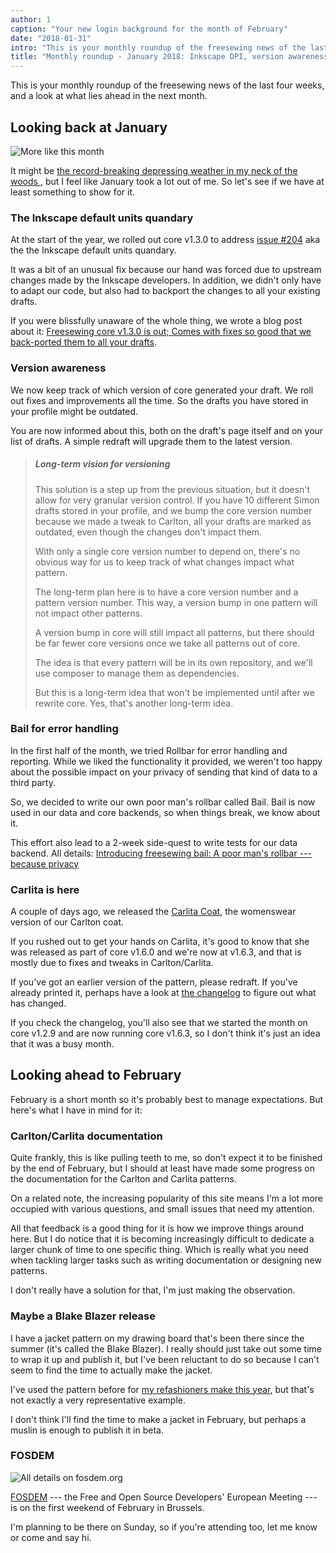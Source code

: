 ```yaml
---
author: 1
caption: "Your new login background for the month of February"
date: "2018-01-31"
intro: "This is your monthly roundup of the freesewing news of the last four weeks, and a look at what lies ahead in the next month."
title: "Monthly roundup - January 2018: Inkscape DPI, version awareness, Bail, and Carlita"
---
```


This is your monthly roundup of the freesewing news of the last four weeks, and a look at what lies ahead in the next month.

## Looking back at January
![More like this month](https://posts.freesewing.org/uploads/coffee_3f501d4076.gif)

It might be [the record-breaking depressing weather in my neck of the woods
](https://www.theguardian.com/world/2018/jan/19/aint-no-sunshine-winter-darkest-europe),
but I feel like January took a lot out of me. So let's see if we have at least something
to show for it.

### The Inkscape default units quandary

At the start of the year, we rolled out core v1.3.0 to address [issue #204](https://github.com/freesewing/core/issues/204)
aka the the Inkscape default units quandary.

It was a bit of an unusual fix because our hand was forced due to upstream changes made by the
Inkscape developers. In addition, we didn't only have to adapt our code, but also had to backport
the changes to all your existing drafts. 

If you were blissfully unaware of the whole thing, we wrote a blog post about it:
[Freesewing core v1.3.0 is out; Comes with fixes so good that we back-ported them to all your drafts](https://joost.freesewing.org/blog/core-v1.3.0-is-out/).

### Version awareness 

We now keep track of which version of core generated your draft. We roll out fixes and improvements
all the time. So the drafts you have stored in your profile might be outdated.

You are now informed about this, both on the draft's page itself and on your list of drafts.
A simple redraft will upgrade them to the latest version.

> ##### Long-term vision for versioning
> 
> This solution is a step up from the previous situation, but it doesn't allow for very
> granular version control. If you have 10 different Simon drafts stored in your profile, and we
> bump the core version number because we made a tweak to Carlton, all your drafts are marked
> as outdated, even though the changes don't impact them.
> 
> With only a single core version number to depend on, there's no obvious way for us to keep track
> of what changes impact what pattern.
> 
> The long-term plan here is to have a core version number and a pattern version number.
> This way, a version bump in one pattern will not impact other patterns. 
> 
> A version bump in core will still impact all patterns, but there should be far fewer core versions
> once we take all patterns out of core.
> 
> The idea is that every pattern will be in its own repository, and we'll use composer to manage them 
> as dependencies. 
> 
> But this is a long-term idea that won't be implemented until after we rewrite core. 
> Yes, that's another long-term idea.

### Bail for error handling

In the first half of the month, we tried Rollbar for error handling and reporting.
While we liked the functionality it provided, we weren't too happy about the possible impact on 
your privacy of sending that kind of data to a third party.

So, we decided to write our own poor man's rollbar called Bail. Bail is now used in our data
and core backends, so when things break, we know about it. 

This effort also lead to a 2-week side-quest to write tests for our data backend. All details:
[Introducing freesewing bail: A poor man's rollbar --- because privacy](/blog/introducing-bail/)
 
### Carlita is here

A couple of days ago, we released the [Carlita Coat](/patterns/carlita), 
the womenswear version of our Carlton coat.

If you rushed out to get your hands on Carlita, it's good to know that she was released as
part of core v1.6.0 and we're now at v1.6.3, and that is mostly due to fixes and tweaks in
Carlton/Carlita.

If you've got an earlier version of the pattern, please redraft. If you've already printed
it, perhaps have a look at [the changelog](https://github.com/freesewing/core/blob/develop/CHANGELOG.md) 
to figure out what has changed.

If you check the changelog, you'll also see that we started the month on core v1.2.9 and
are now running core v1.6.3, so I don't think it's just an idea that it was a busy month.

## Looking ahead to February

February is a short month so it's probably best to manage expectations. But here's
what I have in mind for it:

### Carlton/Carlita documentation

Quite frankly, this is like pulling teeth to me, so don't expect it to be finished by the
end of February, but I should at least have made some progress on the 
documentation for the Carlton and Carlita patterns.

On a related note, the increasing popularity of this site means I'm a lot more occupied with
various questions, and small issues that need my attention. 

All that feedback is a good thing
for it is how we improve things around here. But I do notice that it is becoming increasingly
difficult to dedicate a larger chunk of time to one specific thing. 
Which is really what you need when tackling larger tasks such as writing documentation
or designing new patterns.

I don't really have a solution for that, I'm just making the observation.

### Maybe a Blake Blazer release

I have a jacket pattern on my drawing board that's been there since the summer (it's called the Blake Blazer).
I really should just take out some time to wrap it up and publish it, but
I've been reluctant to do so because I can't seem to find the time to actually make
the jacket.

I've used the pattern before for 
[my refashioners make this year](/blog/the-refashioners-2017/), 
but that's not exactly
a very representative example.

I don't think I'll find the time to make a jacket in February, but perhaps a muslin is enough
to publish it in beta.

### FOSDEM

![All details on fosdem.org](https://posts.freesewing.org/uploads/fosdem_bb321397cc.png)

[FOSDEM](http://fosdem.org/) --- the Free and Open Source Developers' European Meeting ---
 is on the first weekend of February in Brussels.

I'm planning to be there on Sunday, so if you're attending too, let me know or come and say hi.


